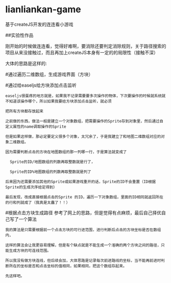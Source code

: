 # lianliankan-game
基于createJS开发的连连看小游戏

##实验性作品

刚开始的时候做连连看，觉得好难啊，要消除还要判定消除规则，关于路径搜索的项目从来没接触过，而且再加上createJS本身有一定的的局限性（接触不深）

大体的思路是这样的:

  #通过遍历二维数组，生成游戏界面（方块）
  
  #通过给easeljs给方块添加点击监听

    easeljs很蛋疼的地方就是，如果我不记录需要要多次操作的物体，下次要操作的时候就系统就不知道该操作哪个，所以如果我要给方块添加点击监听，就必须

    把所有方块都存放起来

    之前做的东西，做法一般是建立一个对象数组，把需要操作的Sprite存到对象里，然后通过自定义属性的name调取操作的Sprite
    
    但是如果这样做，那必定要定义很多个对象，太冗余了，于是我建立了和地图二维数组对应的对象二维数组。
    
    因为需要判断点击的方块在地图数组的那一列哪一行，于是算法就变成了 
      
      Sprite的ID/地图数组的列数再取整数就是行了，
    
      Sprite的ID%地图数组的列数再取整数就是列了
      
    后来因为还需要添加其他的Sprite或如果游戏重开的话，Sprite的ID不会重置（ID根据Sprite的生成次序给定得到）
    
    最后发现，改成直接根据点击的Sprite 的ID，遍历一下对象数组，里面的ID相同就返回所在的行和列就成了（我真是太蠢了！！）
    
   #根据点击方块生成路径
    参考了网上的思路，但是觉得有点麻烦，最后自己择优自己写了一个算法
    
    我的算法是只需要根据前一个点击方块的可行进范围，进行判断后点击的方块坐标是否在数组内，
    
    这样的算法会让我更容易理解，但是有个缺点就是不能生成一个准确的两个方块之间的路径，只能生成方块的可连线范围。
    
    所以我没有做方块连线，但后续会加，大体思路是记录每次前进路线的坐标，当不能再前进时判断所在的坐标是否和点击坐标的值相同，如果相同，把这个数组存起来。
    
    先这样吧。
